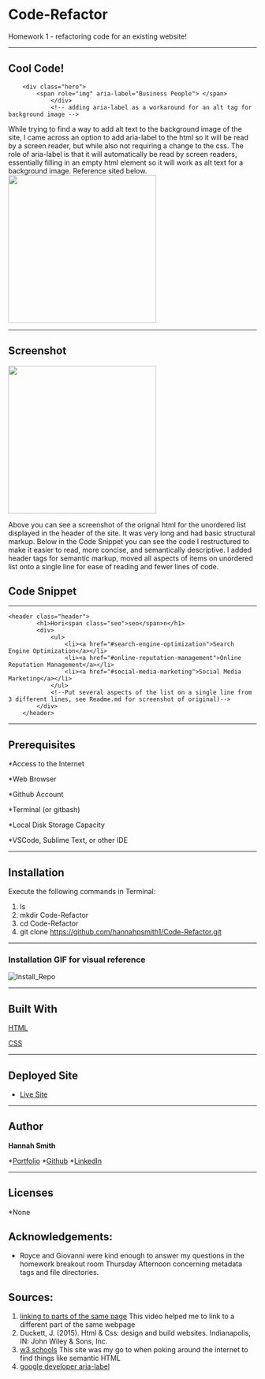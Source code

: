 # Code-Refactor

Homework 1 - refactoring code for an existing website! 
___



## Cool Code! 

```
    <div class="hero">
        <span role="img" aria-label="Business People"> </span>
            </div>
            <!-- adding aria-label as a workaround for an alt tag for background image -->
```

<p> While trying to find a way to add alt text to the background image of the site, I came across an option to add aria-label to the html so it will be read by a screen reader, but while also not requiring a change to the css. The role of aria-label is that it will automatically be read by screen readers, essentially filling in an empty html element so it will work as alt text for a background image. Reference sited below. 

<img src="https://user-images.githubusercontent.com/59800839/84458382-bd669d00-ac19-11ea-9206-bd201dc0e6af.png" width= "auto" height="300">


---

## Screenshot

<img src="https://user-images.githubusercontent.com/59800839/84452415-9eacda00-ac0a-11ea-83e8-fecccda143a8.png"  width="auto" height="300">

<p> Above you can see a screenshot of the orignal html for the unordered list displayed in the header of the site.  It was very long and had basic structural markup.  Below in the Code Snippet you can see the code I restructured to make it easier to read, more concise, and semantically descriptive.  I added header tags for semantic markup, moved all aspects of items on unordered list onto a single line for ease of reading and fewer lines of code. 

## Code Snippet
---
```
<header class="header">
        <h1>Hori<span class="seo">seo</span>n</h1>
        <div>
            <ul>
                <li><a href="#search-engine-optimization">Search Engine Optimization</a></li>
                <li><a href="#online-reputation-management">Online Reputation Management</a></li>
                <li><a href="#social-media-marketing">Social Media Marketing</a></li>   
            </ul>
            <!--Put several aspects of the list on a single line from 3 different lines, see Readme.md for screenshot of original)-->
        </div>
    </header>
```
___


## Prerequisites

*Access to the Internet

*Web Browser

*Github Account

*Terminal (or gitbash)

*Local Disk Storage Capacity 

*VSCode, Sublime Text, or other IDE

---

## Installation
<p>Execute the following commands in Terminal: 

1. ls 
2. mkdir Code-Refactor
3. cd Code-Refactor
4. git clone https://github.com/hannahpsmith1/Code-Refactor.git 

---

### Installation GIF for visual reference

![Install_Repo](https://user-images.githubusercontent.com/59800839/84457296-2bf62b80-ac17-11ea-9da2-f61f7d13522f.gif)


---

## Built With
[HTML](https://developer.mozilla.org/en-US/docs/Web/HTML)

[CSS](https://developer.mozilla.org/en-US/docs/Web/CSS)

---

## Deployed Site

* [Live Site](https://hannahpsmith1.github.io/Code-Refactor/#search-engine-optimization)
---

## Author
**Hannah Smith**  

*[Portfolio](https://github.com/hannahpsmith1)
*[Github](https://github.com/hannahpsmith1/Code-Refactor)
*[LinkedIn](https://www.linkedin.com/in/hannah-patience-smith/)

---
## Licenses
*None


## Acknowledgements:

* Royce and Giovanni were kind enough to answer my questions in the homework breakout room Thursday Afternoon concerning metadata tags and file directories. 


## Sources:
1. [linking to parts of the same page](https://www.youtube.com/watch?v=bCt2FnyY7AE) This video helped me to link to a different part of the same webpage
2. Duckett, J. (2015). Html & Css: design and build websites. Indianapolis, IN: John Wiley & Sons, Inc.
3. [w3 schools](https://www.w3schools.com/) This site was my go to when poking around the internet to find things like semantic HTML
4. [google developer aria-label](https://developers.google.com/web/fundamentals/accessibility/semantics-aria/aria-labels-and-relationships)


